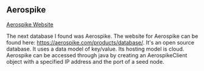 ## Aerospike
[Aerospike Website](https://aerospike.com/products/database/)

The next database I found was Aerospike. 
The website for Aerospike can be found here: https://aerospike.com/products/database/. 
It's an open source database. It uses a data model of key/value. 
Its hosting model is cloud. 
Aerospike can be accessed through java by creating an AerospikeClient object with a specified IP address and the port of a seed node.
